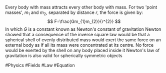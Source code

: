 Every body with mass attracts every other body with mass. For two 'point masses', $m_{1}$ and $m_{2}$, separated by distance $r$, the force is given by:
$$
F=\frac{Gm_{1}m_{2}}{r^{2}}
$$
In which $G$ is a constant known as Newton's constant of gravitation
Newton showed that a consequence of the inverse square law would be that a spherical shell of evenly distributed mass would exert the same force on an external body as if all its mass were concentrated at its centre. No force would be exerted by the shell on any body placed inside it
Newton's law of gravitation is also valid for spherically symmetric objects 

#Physics #Fields #Law #Equation